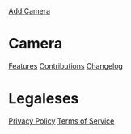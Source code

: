 <div class="sidebar-top-button">
  <a href="https://discord.com/api/oauth2/authorize?client_id=594528267898454027" class="sidebar-btn">
    <i class="fa-solid fa-plus"></i> Add Camera
  </a>
</div>


# **Camera**
[<i class="fa-solid fa-jet-fighter"></i> Features](/camera/features)
[<i class="fa-solid fa-circle-info"></i> Contributions](/camera/contribute)
[<i class="fa-solid fa-clipboard-list"></i> Changelog](/camera/changelogs)

# **Legaleses**
[<i class="fa-solid fa-lock"></i> Privacy Policy](/camera/legal/privacy-policy.md)
[<i class="fa-solid fa-section"></i> Terms of Service](/camera/legal/terms.md)
